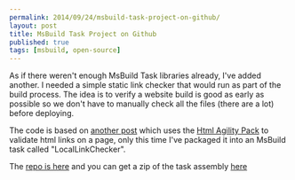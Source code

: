 ```yaml
---
permalink: 2014/09/24/msbuild-task-project-on-github/
layout: post
title: MsBuild Task Project on Github
published: true
tags: [msbuild, open-source]
---
```


As if there weren't enough MsBuild Task libraries already, I've added another. I
needed a simple static link checker that would run as part of the build process. The
idea is to verify a website build is good as early as possible so we don't have to
manually check all the files (there are a lot) before deploying.

The code is based on [another post](http://deejaygraham.github.io/2014/05/29/html-link-validation/)
which uses the [Html Agility Pack](http://htmlagilitypack.codeplex.com/) to
validate html links on a page, only this time I've packaged it into an MsBuild
task called "LocalLinkChecker".

The [repo is here](https://github.com/deejaygraham/msbuild-tasks) and you can
get a zip of the task assembly [here](https://github.com/deejaygraham/deejaygraham.github.io/raw/master/downloads/MsBuild.ThreeByTwo.Tasks.zip)
